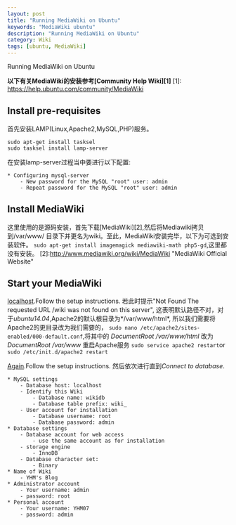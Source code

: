 ```yaml
---
layout: post
title: "Running MediaWiki on Ubuntu" 
keywords: "MediaWiki ubuntu"
description: "Running MediaWiki on Ubuntu" 
category: Wiki
tags: [ubuntu, MediaWiki]
---
```


Running MediaWiki on Ubuntu 

<!-- more -->

**以下有关MediaWiki的安装参考[Community Help Wiki][1]**
[1]: https://help.ubuntu.com/community/MediaWiki

## Install pre-requisites ##
首先安装LAMP(Linux,Apache2,MySQL,PHP)服务。
```
sudo apt-get install tasksel
sudo tasksel install lamp-server
```
在安装lamp-server过程当中要进行以下配置:

	* Configuring mysql-server 
		- New password for the MySQL "root" user: admin
		- Repeat password for the MySQL "root" user: admin

## Install MediaWiki ##
这里使用的是源码安装，首先下载[MediaWiki][2],然后将Mediawiki拷贝到/var/www/
目录下并更名为wiki。至此，MediaWiki安装完毕，以下为可选到安装软件。
`sudo apt-get install imagemagick mediawiki-math php5-gd`,这里都没有安装。
[2]:http://www.mediawiki.org/wiki/MediaWiki "MediaWiki Official Website"

## Start your MediaWiki ##
[localhost](http://localhost/wiki).Follow the setup instructions.
若此时提示"Not Found The requested URL /wiki was not found on this server",
这表明默认路径不对，对于*ubuntu14.04*,Apache2的默认根目录为*/var/www/html*,
所以我们需要将Apache2的更目录改为我们需要的，
`sudo nano /etc/apache2/sites-enabled/000-default.conf`,将其中的
*DocumentRoot /var/www/html* 改为*DocumentRoot /var/www* 重启Apache服务
`sudo service apache2 restart`or `sudo /etc/init.d/apache2 restart` 

[Again](http://localhost/wiki).Follow the setup instructions.
然后依次进行直到*Connect to database*.

	* MySQL settings
		- Database host: localhost
		- Identify this Wiki
			- Database name: wikidb
			- Database table prefix: wiki_
		- User account for installation
			- Database username: root
			- Database password: admin
	* Database settings
		- Database account for web access
			- use the same account as for installation
		- storage engine
			- InnoDB
		- Database character set:
			- Binary
	* Name of Wiki
		- YHM's Blog
	* Administrator account
		- Your username: admin
		- password: root
	* Personal account
		- Your username: YHM07
		- password: admin





